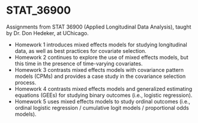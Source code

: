 # STAT_36900

Assignments from STAT 36900 (Applied Longitudinal Data Analysis), taught by Dr. Don Hedeker, at UChicago.

* Homework 1 introduces mixed effects models for studying longitudinal data, as well as best practices for covariate selection.
* Homework 2 continues to explore the use of mixed effects models, but this time in the presence of time-varying covariates.
* Homework 3 contrasts mixed effects models with covariance pattern models (CPMs) and provides a case study in the covariance selection process.
* Homework 4 contrasts mixed effects models and generalized estimating equations (GEEs) for studying binary outcomes (i.e., logistic regression).
* Homework 5 uses mixed effects models to study ordinal outcomes (i.e., ordinal logistic regression / cumulative logit models / proportional odds models).
